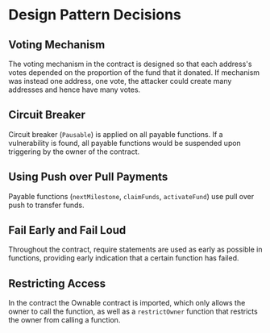 # Design Pattern Decisions

## Voting Mechanism
The voting mechanism in the contract is designed so that each address's votes depended on the proportion of the fund that it donated. If mechanism was instead one address, one vote, the attacker could create many addresses and hence have many votes.

## Circuit Breaker

Circuit breaker (`Pausable`) is applied on all payable functions. If a vulnerability is found, all payable functions would be suspended upon triggering by the owner of the contract.

## Using Push over Pull Payments

Payable functions (`nextMilestone`, `claimFunds`, `activateFund`) use pull over push to transfer funds.

## Fail Early and Fail Loud

Throughout the contract, require statements are used as early as possible in functions, providing early indication that a certain function has failed.

## Restricting Access

In the contract the Ownable contract is imported, which only allows the owner to call the function, as well as a `restrictOwner` function that restricts the owner from calling a function.
